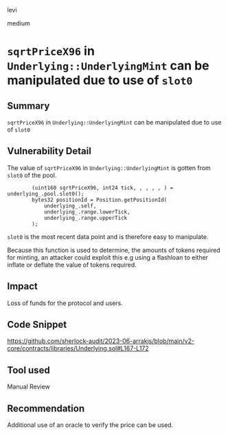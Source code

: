 levi

medium

# `sqrtPriceX96` in `Underlying::UnderlyingMint` can be manipulated due to use of `slot0`

## Summary

`sqrtPriceX96` in `Underlying::UnderlyingMint` can be manipulated due to use of `slot0`

## Vulnerability Detail

The value of `sqrtPriceX96` in `Underlying::UnderlyingMint` is gotten from `slot0` of the pool.

```solidity
        (uint160 sqrtPriceX96, int24 tick, , , , , ) = underlying_.pool.slot0();
        bytes32 positionId = Position.getPositionId(
            underlying_.self,
            underlying_.range.lowerTick,
            underlying_.range.upperTick
        );
```

`slot0` is the most recent data point and is therefore easy to manipulate.

Because this function is used to determine, the amounts of tokens required for minting, an attacker could exploit this e.g using a flashloan to either inflate or deflate the value of tokens required.

## Impact

Loss of funds for the protocol and users.

## Code Snippet

https://github.com/sherlock-audit/2023-06-arrakis/blob/main/v2-core/contracts/libraries/Underlying.sol#L167-L172

## Tool used

Manual Review

## Recommendation

Additional use of an oracle to verify the price can be used.